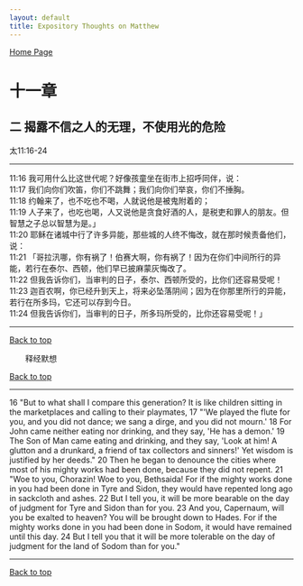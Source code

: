 ```yaml
---
layout: default
title: Expository Thoughts on Matthew
---
```

[ Home Page ]({{site.baseurl}}/index) <br>

<a name="0"></a>
# 十一章 

## 二 揭露不信之人的无理，不使用光的危险

太11:16-24

***

11:16 我可用什么比这世代呢？好像孩童坐在街市上招呼同伴，说：<br>
11:17 我们向你们吹笛，你们不跳舞；我们向你们举哀，你们不捶胸。<br>
11:18 约翰来了，也不吃也不喝，人就说他是被鬼附着的；<br>
11:19 人子来了，也吃也喝，人又说他是贪食好酒的人，是税吏和罪人的朋友。但智慧之子总以智慧为是。」<br>
11:20 耶稣在诸城中行了许多异能，那些城的人终不悔改，就在那时候责备他们，说：<br>
11:21 「哥拉汛哪，你有祸了！伯赛大啊，你有祸了！因为在你们中间所行的异能，若行在泰尔、西顿，他们早已披麻蒙灰悔改了。<br>
11:22 但我告诉你们，当审判的日子，泰尔、西顿所受的，比你们还容易受呢！<br>
11:23 迦百农啊，你已经升到天上，将来必坠落阴间；因为在你那里所行的异能，若行在所多玛，它还可以存到今日。<br>
11:24 但我告诉你们，当审判的日子，所多玛所受的，比你还容易受呢！」<br>

***

[Back to top](#0)

&emsp;&emsp;释经默想

[Back to top](#0)

***

16 "But to what shall I compare this generation? It is like children sitting in the marketplaces and calling to their playmates, 17 "'We played the flute for you, and you did not dance; we sang a dirge, and you did not mourn.' 18 For John came neither eating nor drinking, and they say, 'He has a demon.' 19 The Son of Man came eating and drinking, and they say, 'Look at him! A glutton and a drunkard, a friend of tax collectors and sinners!' Yet wisdom is justified by her deeds." 20 Then he began to denounce the cities where most of his mighty works had been done, because they did not repent. 21 "Woe to you, Chorazin! Woe to you, Bethsaida! For if the mighty works done in you had been done in Tyre and Sidon, they would have repented long ago in sackcloth and ashes. 22 But I tell you, it will be more bearable on the day of judgment for Tyre and Sidon than for you. 23 And you, Capernaum, will you be exalted to heaven? You will be brought down to Hades. For if the mighty works done in you had been done in Sodom, it would have remained until this day. 24 But I tell you that it will be more tolerable on the day of judgment for the land of Sodom than for you."

***

[Back to top](#0)
